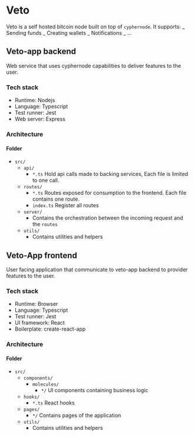 # Veto

Veto is a self hosted bitcoin node built on top of `cyphernode`.
It supports:
_ Sending funds
_ Creating wallets
_ Notifications
_ ...

## Veto-app backend

Web service that uses cyphernode capabilities to deliver features to the user.

### Tech stack

- Runtime: Nodejs
- Language: Typescript
- Test runner: Jest
- Web server: Express

### Architecture

#### Folder

- `src/`
  - `api/`
    - `*.ts` Hold api calls made to backing services, Each file is limited to one call.
  - `routes/`
    - `*.ts` Routes exposed for consumption to the frontend. Each file contains one route.
    - `index.ts` Register all routes
  - `server/`
    - Contains the orchestration between the incoming request and the `routes`
  - `utils/`
    - Contains utilities and helpers

## Veto-App frontend

User facing application that communicate to veto-app backend to provider features to the user.

### Tech stack

- Runtime: Browser
- Language: Typescript
- Test runner: Jest
- UI framework: React
- Boilerplate: create-react-app

### Architecture

#### Folder

- `src/`
  - `components/`
    - `molecules/`
      - `*/` UI components containing business logic
  - `hooks/`
    - `*.ts` React hooks
  - `pages/`
    - `*/` Contains pages of the application
  - `utils/`
    - Contains utilities and helpers
